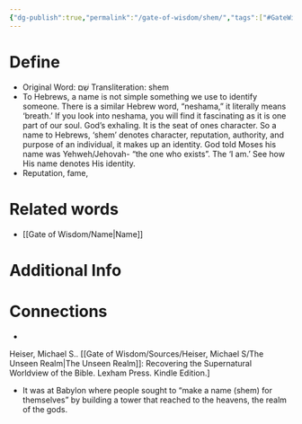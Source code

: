 ```yaml
---
{"dg-publish":true,"permalink":"/gate-of-wisdom/shem/","tags":["#GateWisdom"]}
---
```


# Define
- Original Word: שֵׁם Transliteration: shem
- To Hebrews, a name is not simple something we use to identify someone. There is a similar Hebrew word, “neshama,” it literally means ‘breath.’ If you look into neshama, you will find it fascinating as it is one part of our soul. God’s exhaling. It is the seat of ones character. So a name to Hebrews, ‘shem’ denotes character, reputation, authority, and purpose of an individual, it makes up an identity. God told Moses his name was Yehweh/Jehovah- “the one who exists”. The ‘I am.’ See how His name denotes His identity.
- Reputation, fame, 


# Related words
- [[Gate of Wisdom/Name\|Name]]

# Additional Info


# Connections
- 

Heiser, Michael S.. [[Gate of Wisdom/Sources/Heiser, Michael S/The Unseen Realm\|The Unseen Realm]]: Recovering the Supernatural Worldview of the Bible. Lexham Press. Kindle Edition.] 
- It was at Babylon where people sought to “make a name (shem) for themselves” by building a tower that reached to the heavens, the realm of the gods.